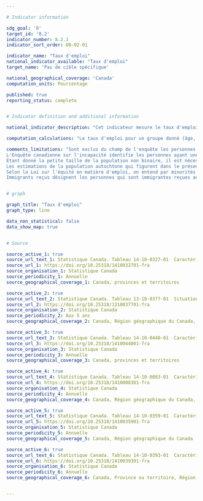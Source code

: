 ```yaml
---

# Indicator information

sdg_goal: '8'
target_id: '8.2'
indicator_number: 8.2.1
indicator_sort_order: 08-02-01

indicator_name: "Taux d'emploi"
national_indicator_available: "Taux d'emploi"
target_name: 'Pas de cible spécifique'

national_geographical_coverage: 'Canada'
computation_units: Pourcentage

published: true
reporting_status: complete


# Indicator definition and additional information

national_indicator_description: "Cet indicateur mesure le taux d'emploi. Le taux d'emploi est le nombre de personnes occupées exprimé en pourcentage de la population âgée de 15 ans et plus." 

computation_calculations: "Le taux d'emploi pour un groupe donné (âge, sexe, état matrimonial, etc.) correspond au nombre de personnes occupées dans ce groupe exprimé en pourcentage de la population active de ce groupe. Les estimations sont exprimées en pourcentage et arrondies au dixième près."

comments_limitations: "Sont exclus du champ de l'enquête les personnes qui vivent dans les réserves et dans d'autres peuplements autochtones des provinces, les membres à temps plein des Forces armées canadiennes, les pensionnaires d'établissements institutionnels et les ménages situés dans des régions extrêmement éloignées où la densité de population est très faible. Les estimations pour le Canada (total) sont une somme des totaux provinciaux et excluent les territoires. Les estimations des proportions selon le sexe et les groupes d'âge excluent les territoires. <br><br>
L'Enquête canadienne sur l'incapacité identifie les personnes ayant une incapacité en utilisant les Questions d'identification des incapacités (QII), lesquelles s'appuient sur le modèle social de l'incapacité. Les QII déterminent d'abord dans quelle mesure les difficultés sont éprouvées dans 10 domaines de fonctionnement, puis demandent à quelle fréquence les activités sont limitées par ces difficultés. Seules les personnes qui déclarent une limitation dans leurs activités de la vie quotidienne sont identifiées comme ayant une incapacité. <br><br>
Étant donné la petite taille de la population non binaire, il est nécessaire la plupart du temps d'agréger les données dans une variable du genre à deux catégories pour protéger la confidentialité des réponses. Dans ces cas, les personnes dans la catégorie « personnes non binaires » sont réparties dans les deux autres catégories de genre et sont désignées par le signe « + ». <br><br>
Les estimations de la population autochtone qui figurent dans le présent tableau sont issues d'une projection fondée sur les chiffres de population de 2016; il ne s'agit pas d'estimations démographiques. Dans la mesure du possible, la projection a été étalonnée de manière à refléter les tendances observées récemment quant à l'ensemble de la population canadienne, mais elle repose principalement sur des hypothèses relatives aux composantes de l'accroissement et comporte donc un certain degré d'incertitude. À titre d'exemple de ce degré d'incertitude, la population autochtone projetée en 2015 varie de 96 000 personnes selon les cinq scénarios présentés dans le rapport de Statistique Canada Projections de la population et des ménages autochtones au Canada, 2011 à 2036. <br><br>
Selon la Loi sur l'équité en matière d'emploi, on entend par minorités visibles « les personnes, autres que les Autochtones, qui ne sont pas de race blanche ou qui n'ont pas la peau blanche ». Minorité visible, n.i.a. comprend les personnes ayant fourni une réponse écrite comme Guyanais, Antillais britannique, Tibétain, Polynésien, Insulaire des îles du Pacifique. L'abréviation « n.i.a. » signifie « non incluses ailleurs ». Minorités visible multiples comprennent les personnes ayant déclaré plus d'un groupe de minorités visibles en cochant au moins deux réponses, par exemple, Noir et Sud-Asiatique. <br><br>
Immigrants reçus désignent les personnes qui sont immigrantes reçues au Canada ou l'ont été. Un immigrant reçu est une personne à qui les autorités de l'immigration ont accordé le droit de résider au Canada en permanence. Les citoyens canadiens de naissance et les résidents non permanents (étrangers vivant au Canada avec un permis de travail ou d'études, ou qui réclament le statut de réfugié, ainsi que les membres de leur famille vivant avec eux) ne sont pas considérés comme des immigrants reçus."


# graph

graph_title: "Taux d'emploi"
graph_type: line

data_non_statistical: false
data_show_map: true


# Source

source_active_1: true
source_url_text_1: Statistique Canada. Tableau 14-10-0327-01  Caractéristiques de la population active selon le sexe et le groupe d'âge détaillé, données annuelles
source_url_1: https://doi.org/10.25318/1410032701-fra
source_organisation_1: Statistique Canada
source_periodicity_1: Annuelle
source_geographical_coverage_1: Canada, provinces et territoires

source_active_2: true
source_url_text_2: Statistique Canada. Tableau 13-10-0377-01  Situation vis-à-vis l’activité des personnes avec et sans incapacité âgées de 15 ans et plus, selon le groupe d'âge et le genre
source_url_2: https://doi.org/10.25318/1310037701-fra
source_organisation_2: Statistique Canada
source_periodicity_2: Aux 5 ans
source_geographical_coverage_2: Canada, Région géographique du Canada, Province ou territoire

source_active_3: true
source_url_text_3: Statistique Canada. Tableau 14-10-0440-01  Caractéristiques de la population active selon le groupe de minorités visibles, données annuelles
source_url_3: https://doi.org/10.25318/1410044001-fra
source_organisation_3: Statistique Canada
source_periodicity_3: Annuelle
source_geographical_coverage_3: Canada, provinces et territoires

source_active_4: true
source_url_text_4: Statistique Canada. Tableau 14-10-0083-01  Caractéristiques de la population active selon le statut d'immigrant, données annuelles
source_url_4: https://doi.org/10.25318/1410008301-fra
source_organisation_4: Statistique Canada
source_periodicity_4: Annuelle
source_geographical_coverage_4: Canada, Région géographique du Canada, Province ou territoire, Région métropolitaine de recensement

source_active_5: true
source_url_text_5: Statistique Canada. Tableau 14-10-0359-01  Caractéristiques de la population active selon le groupe autochtone et le niveau de scolarité atteint
source_url_5: https://doi.org/10.25318/1410035901-fra
source_organisation_5: Statistique Canada
source_periodicity_5: Annuelle
source_geographical_coverage_5: Canada, Région géographique du Canada

source_active_6: true
source_url_text_6: Statistique Canada. Tableau 14-10-0393-01  Caractéristiques de la population active, données annuelles
source_url_6: https://doi.org/10.25318/1410039301-fra
source_organisation_6: Statistique Canada
source_periodicity_6: Annuelle
source_geographical_coverage_6: Canada, Province ou territoire, Région économique


---
```


